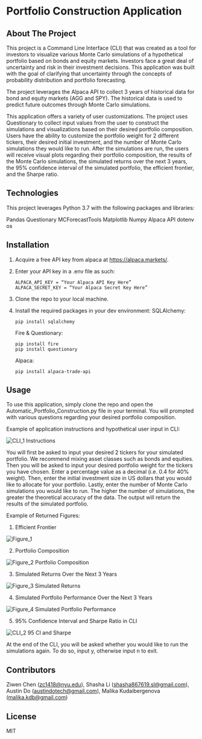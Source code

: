 # Portfolio Construction Application

## About The Project

This project is a Command Line Interface (CLI) that was created as a tool for investors to visualize various Monte Carlo simulations of a hypothetical portfolio based on bonds and equity markets. Investors face a great deal of uncertainty and risk in their investment decisions. This application was built with the goal of clarifying that uncertainty through the concepts of probability distribution and portfolio forecasting. 

The project leverages the Alpaca API to collect 3 years of historical data for bond and equity markets (AGG and SPY). The historical data is used to predict future outcomes through Monte Carlo simulations. 

This application offers a variety of user customizations. The project uses Questionary to collect input values from the user to construct the simulations and visualizations based on their desired portfolio composition. Users have the ability to customize the portfolio weight for 2 different tickers, their desired initial investment, and the number of Monte Carlo simulations they would like to run. After the simulations are run, the users will receive visual plots regarding their portfolio composition, the results of the Monte Carlo simulations, the simulated returns over the next 3 years, the 95% confidence interval of the simulated portfolio, the efficient frontier, and the Sharpe ratio.

## Technologies

This project leverages Python 3.7 with the following packages and libraries:

Pandas
Questionary
MCForecastTools
Matplotlib
Numpy
Alpaca API
dotenv
os

## Installation

1. Acquire a free API key from alpaca at https://alpaca.markets/.
2. Enter your API key in a .env file as such:
    ```
    ALPACA_API_KEY = “Your Alpaca API Key Here”
    ALPACA_SECRET_KEY = “Your Alpaca Secret Key Here”
    ```
3. Clone the repo to your local machine.
4. Install the required packages in your dev environment:
    SQLAlchemy:
    ```
    pip install sqlalchemy
    ```
    
    Fire & Questionary:
    ```
    pip install fire
    pip install questionary
    ```
    Alpaca:
    ```
    pip install alpaca-trade-api
    ```
    

## Usage

To use this application, simply clone the repo and open the Automatic_Portfolio_Construction.py file in your terminal. You will prompted with various questions regarding your desired portfolio composition.

Example of application instructions and hypothetical user input in CLI:

![CLI_1 Instructions](https://user-images.githubusercontent.com/89161654/141343448-46a2b53a-2eab-4dfc-ab19-3a16fea420ba.png)


You will first be asked to input your desired 2 tickers for your simulated portfolio. We recommend mixing asset classes such as bonds and equities. Then you will be asked to input your desired portfolio weight for the tickers you have chosen. Enter a percentage value as a decimal (i.e. 0.4 for 40% weight). Then, enter the initial investment size in US dollars that you would like to allocate for your portfolio. Lastly, enter the number of Monte Carlo simulations you would like to run. The higher the number of simulations, the greater the theoretical accuracy of the data. The output will return the results of the simulated portfolio.

Example of Returned Figures:

1. Efficient Frontier

![Figure_1](https://user-images.githubusercontent.com/89161654/141343598-e23bcc8f-6b5c-4752-999c-60aebd27e753.png)

2. Portfolio Composition

![Figure_2 Portfolio Composition](https://user-images.githubusercontent.com/89161654/141343602-aa0f1881-f0b2-4ee6-b45d-84ab98ffa9ca.png)

3. Simulated Returns Over the Next 3 Years

![Figure_3 Simulated Returns](https://user-images.githubusercontent.com/89161654/141343591-d5fade78-9ead-4cf1-a8e4-fd4d2f5975ce.png)

4. Simulated Portfolio Performance Over the Next 3 Years

![Figure_4 Simulated Portfolio Performance](https://user-images.githubusercontent.com/89161654/141343595-ee22ff71-82fe-4093-93e9-3cfb2596bb2a.png)

5. 95% Confidence Interval and Sharpe Ratio in CLI

![CLI_2 95 CI and Sharpe](https://user-images.githubusercontent.com/89161654/141343720-fdfb572c-608a-4720-a791-bc02e7883f72.png)

At the end of the CLI, you will be asked whether you would like to run the simulations again. To do so, input y, otherwise input n to exit.


## Contributors

Ziwen Chen (zc1418@nyu.edu), Shasha Li (shasha867619.sl@gmail.com), Austin Do (austindotech@gmail.com), Malika Kudaibergenova (malika.kdb@gmail.com)

## License
MIT


